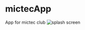 # mictecApp
App for mictec club
![splash screen](https://github.com/mictecttu/MictecClub/splash_screen.jpeg)
